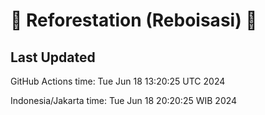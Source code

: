 
# 🌳 Reforestation (Reboisasi) 🌲

## Last Updated

GitHub Actions time: Tue Jun 18 13:20:25 UTC 2024

Indonesia/Jakarta time: Tue Jun 18 20:20:25 WIB 2024
